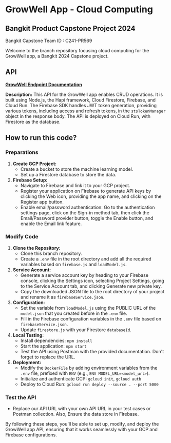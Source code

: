 # GrowWell App - Cloud Computing

## Bangkit Product Capstone Project 2024
Bangkit Capstone Team ID : C241-PR569

Welcome to the branch repository focusing cloud computing for the GrowWell app, a Bangkit 2024 Capstone project.

## API
**[GrowWell Endpoint Documentation](https://documenter.getpostman.com/view/31500221/2sA3XV7K6Q)**

**Description:**
This API for the GrowWell app enables CRUD operations. It is built using Node.js, the Hapi framework, Cloud Firestore, Firebase, and Cloud Run. The Firebase SDK handles JWT token generation, providing various tokens, including access and refresh tokens, in the `stsTokenManager` object in the response body. The API is deployed on Cloud Run, with Firestore as the database.

## How to run this code?
### **Preparations**
1. **Create GCP Project:** 
   - Create a bucket to store the machine learning model.
   - Set up a Firestore database to store the data.
2. **Firebase Setup:**
   - Navigate to Firebase and link it to your GCP project.
   - Register your application on Firebase to generate API keys by clicking the Web icon, providing the app name, and clicking on the Register app button.
   - Enable email/password authentication: Go to the authentication settings page, click on the Sign-in method tab, then click the Email/Password provider button, toggle the Enable button, and enable the Email link feature.

### **Modify Code**
1. **Clone the Repository:**
   - Clone this branch repository.
   - Create a `.env` file in the root directory and add all the required variables based on `firebase.js` and `loadModel.js`.
2. **Service Account:**
   - Generate a service account key by heading to your Firebase console, clicking the Settings icon, selecting Project Settings, going to the Service Account tab, and clicking Generate new private key.
   - Copy the downloaded JSON file to the root directory of your project and rename it as `firebaseService.json`.
3. **Configuration:**
   - Set the variable from `loadModel.js` using the PUBLIC URL of the `model.json` that you created before in the `.env` file.
   - Fill in the Firebase configuration variables in the `.env` file based on `firebaseService.json`.
   - Update `firestore.js` with your Firestore `databaseId`.
4. **Local Testing:**
   - Install dependencies: `npm install`
   - Start the application: `npm start`
   - Test the API using Postman with the provided documentation. Don't forget to replace the URL.
5. **Deployment:**
   - Modify the `DockerFile` by adding environment variables from the `.env` file, prefixed with `ENV` (e.g., `ENV MODEL_URL=<model_url>`).
   - Initialize and authenticate GCP: `gcloud init`, `gcloud auth`
   - Deploy to Cloud Run: `gcloud run deploy --source . --port 5000`

### **Test the API**
- Replace our API URL with your own API URL in your test cases or Postman collection. Also, Ensure the data store in Firebase.

By following these steps, you'll be able to set up, modify, and deploy the GrowWell app API, ensuring that it works seamlessly with your GCP and Firebase configurations.
